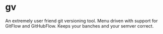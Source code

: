 # gv
An extremely user friend git versioning tool.  Menu driven with support for GitFlow and GitHubFlow.  Keeps your banches and your semver correct.
